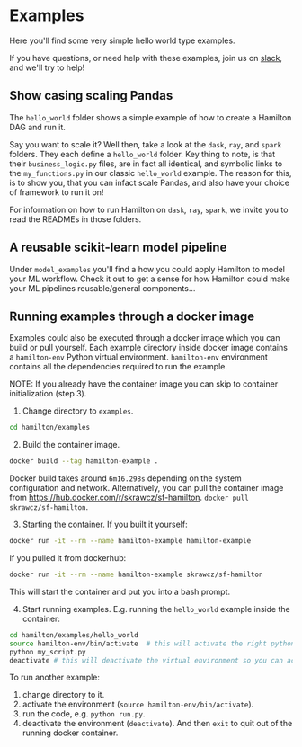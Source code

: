 # Examples

Here you'll find some very simple hello world type examples.

If you have questions, or need help with these examples,
join us on [slack](https://join.slack.com/t/hamilton-opensource/shared_invite/zt-1bjs72asx-wcUTgH7q7QX1igiQ5bbdcg), and we'll try to help!

## Show casing scaling Pandas
The `hello_world` folder shows a simple example of how to create a Hamilton DAG and run it.

Say you want to scale it? Well then, take a look at the `dask`, `ray`, and `spark` folders.
They each define a `hello_world` folder. Key thing to note, is that their `business_logic.py` files,
are in fact all identical, and symbolic links to the `my_functions.py` in our classic `hello_world` example.
The reason for this, is to show you, that you can infact scale Pandas, and also have your choice of framework
to run it on!

For information on how to run Hamilton on `dask`, `ray`, `spark`, we invite you to read the READMEs in those
folders.

## A reusable scikit-learn model pipeline
Under `model_examples` you'll find a how you could apply Hamilton to model your ML workflow.
Check it out to get a sense for how Hamilton could make your ML pipelines reusable/general
components...

## Running examples through a docker image
Examples could also be executed through a docker image which you can build or pull yourself.
Each example directory inside docker image contains a `hamilton-env` Python virtual environment.
`hamilton-env` environment contains all the dependencies required to run the example.

NOTE: If you already have the container image you can skip to container initialization (step 3).

1. Change directory to `examples`.
```bash
cd hamilton/examples
```

2. Build the container image.
```bash
docker build --tag hamilton-example .
```
Docker build takes around `6m16.298s` depending on the system configuration and network.
Alternatively, you can pull the container image from https://hub.docker.com/r/skrawcz/sf-hamilton.
`docker pull skrawcz/sf-hamilton`.

3. Starting the container.
If you built it yourself:
```bash
docker run -it --rm --name hamilton-example hamilton-example
```
If you pulled it from dockerhub:
```bash
docker run -it --rm --name hamilton-example skrawcz/sf-hamilton
```
This will start the container and put you into a bash prompt.

4. Start running examples.
E.g. running the `hello_world` example inside the container:
```bash
cd hamilton/examples/hello_world
source hamilton-env/bin/activate  # this will activate the right python environment
python my_script.py
deactivate # this will deactivate the virtual environment so you can activate another
```
To run another example:
1. change directory to it.
2. activate the environment (`source hamilton-env/bin/activate`).
3. run the code, e.g. `python run.py`.
4. deactivate the environment (`deactivate`).
And then `exit` to quit out of the running docker container.
